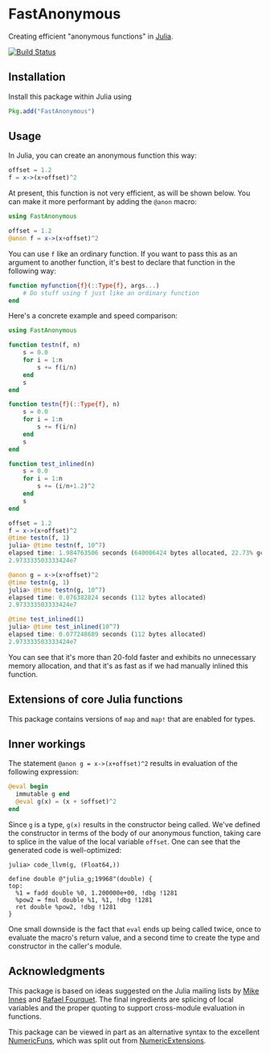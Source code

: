 # FastAnonymous

Creating efficient "anonymous functions" in [Julia](http://julialang.org/).

[![Build Status](https://travis-ci.org/timholy/FastAnonymous.jl.svg?branch=master)](https://travis-ci.org/timholy/FastAnonymous.jl)

## Installation

Install this package within Julia using
```julia
Pkg.add("FastAnonymous")
```

## Usage

In Julia, you can create an anonymous function this way:
```julia
offset = 1.2
f = x->(x+offset)^2
```

At present, this function is not very efficient, as will be shown below.
You can make it more performant by adding the `@anon` macro:

```julia
using FastAnonymous

offset = 1.2
@anon f = x->(x+offset)^2
```
You can use `f` like an ordinary function. If you want to pass this as an argument to another function,
it's best to declare that function in the following way:
```julia
function myfunction{f}(::Type{f}, args...)
    # Do stuff using f just like an ordinary function
end
```

Here's a concrete example and speed comparison:
```julia
using FastAnonymous

function testn(f, n)
    s = 0.0
    for i = 1:n
        s += f(i/n)
    end
    s
end

function testn{f}(::Type{f}, n)
    s = 0.0
    for i = 1:n
        s += f(i/n)
    end
    s
end

function test_inlined(n)
    s = 0.0
    for i = 1:n
        s += (i/n+1.2)^2
    end
    s
end

offset = 1.2
f = x->(x+offset)^2
@time testn(f, 1)
julia> @time testn(f, 10^7)
elapsed time: 1.984763506 seconds (640006424 bytes allocated, 22.73% gc time)
2.973333503333424e7

@anon g = x->(x+offset)^2
@time testn(g, 1)
julia> @time testn(g, 10^7)
elapsed time: 0.076382824 seconds (112 bytes allocated)
2.973333503333424e7

@time test_inlined(1)
julia> @time test_inlined(10^7)
elapsed time: 0.077248689 seconds (112 bytes allocated)
2.973333503333424e7

```

You can see that it's more than 20-fold faster and exhibits no unnecessary memory allocation,
and that it's as fast as if we had manually inlined this function.

## Extensions of core Julia functions

This package contains versions of `map` and `map!` that are enabled for types.

## Inner workings

The statement `@anon g = x->(x+offset)^2` results in evaluation of the following expression:
```julia
@eval begin
  immutable g end
  @eval g(x) = (x + $offset)^2
end
```
Since `g` is a type, `g(x)` results in the constructor being called. We've defined the constructor
in terms of the body of our anonymous function, taking care to splice in the value of the local
variable `offset`. One can see that the generated code is well-optimized:
```
julia> code_llvm(g, (Float64,))

define double @"julia_g;19968"(double) {
top:
  %1 = fadd double %0, 1.200000e+00, !dbg !1281
  %pow2 = fmul double %1, %1, !dbg !1281
  ret double %pow2, !dbg !1281
}
```
One small downside is the fact that `eval` ends up being called twice, once to evaluate the macro's
return value, and a second time to create the type and constructor in the caller's module.

## Acknowledgments

This package is based on ideas suggested on the Julia mailing lists by [Mike Innes](https://groups.google.com/d/msg/julia-users/NZGMP-oa4T0/3q-sZwS9PyEJ)
and [Rafael Fourquet](https://groups.google.com/d/msg/julia-users/qscRyNqRrB4/_b6ERCCoh88J).
The final ingredients are splicing of local variables and the proper quoting to support cross-module evaluation in functions.

This package can be viewed in part as an alternative syntax to the excellent
[NumericFuns](https://github.com/lindahua/NumericFuns.jl),
which was split out from [NumericExtensions](https://github.com/lindahua/NumericExtensions.jl).
